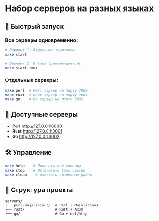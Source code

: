 # Набор серверов на разных языках

## 🚀 Быстрый запуск

### Все серверы одновременно:

```bash
# Вариант 1: Отдельные терминалы
make start

# Вариант 2: В tmux (рекомендуется)
make start-tmux
```

### Отдельные серверы:

```bash
make perl  # Perl сервер на порту 3000
make rust  # Rust сервер на порту 3001
make go    # Go сервер на порту 3002
```

## 📡 Доступные серверы

- **Perl** http://127.0.0.1:3000
- **Rust** http://127.0.0.1:3001
- **Go** http://127.0.0.1:3002

## 🛠 Управление

```bash
make help    # Показать все команды
make stop    # Остановить tmux сессию
make clean    # Очистить временные файлы
```

## 📁 Структура проекта

```
servers/
├── perl-mojolicious/  # Perl + Mojolicious
├── rust/              # Rust + Axum
└── go/                # Go + net/http
```
